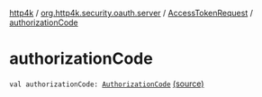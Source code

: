 [http4k](../../index.md) / [org.http4k.security.oauth.server](../index.md) / [AccessTokenRequest](index.md) / [authorizationCode](./authorization-code.md)

# authorizationCode

`val authorizationCode: `[`AuthorizationCode`](../-authorization-code/index.md) [(source)](https://github.com/http4k/http4k/blob/master/http4k-security-oauth/src/main/kotlin/org/http4k/security/oauth/server/AccessTokenRequest.kt#L17)
